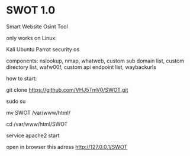 # SWOT 1.0
Smart Website Osint Tool

only works on Linux: 

Kali
Ubuntu
Parrot security os

components: nslookup, nmap, whatweb, custom sub domain list, custom directory list, wafw00f, custom api endpoint list, waybackurls

how to start: 

git clone https://github.com/VHJ5TmV0/SWOT.git

sudo su

mv SWOT /var/www/html/

cd /var/www/html/SWOT

service apache2 start

open in browser this adress http://127.0.0.1/SWOT
